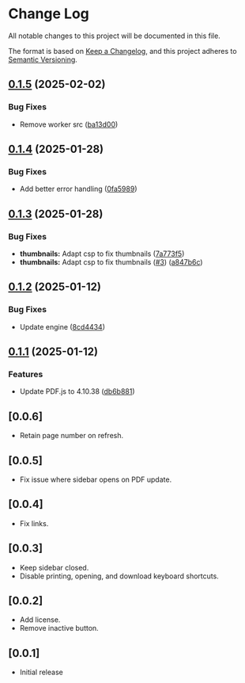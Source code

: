# Change Log

All notable changes to this project will be documented in this file.

The format is based on [Keep a Changelog](https://keepachangelog.com/en/1.0.0/),
and this project adheres to [Semantic Versioning](https://semver.org/spec/v2.0.0.html).

## [0.1.5](https://github.com/mathematic-inc/vscode-pdf/compare/v0.1.4...v0.1.5) (2025-02-02)


### Bug Fixes

* Remove worker src ([ba13d00](https://github.com/mathematic-inc/vscode-pdf/commit/ba13d001e982b87e39ec05fc4a17bc3fe6692257))

## [0.1.4](https://github.com/mathematic-inc/vscode-pdf/compare/v0.1.3...v0.1.4) (2025-01-28)


### Bug Fixes

* Add better error handling ([0fa5989](https://github.com/mathematic-inc/vscode-pdf/commit/0fa5989c7c7225daa98481f75a6c8dd75197ced3))

## [0.1.3](https://github.com/mathematic-inc/vscode-pdf/compare/v0.1.2...v0.1.3) (2025-01-28)


### Bug Fixes

* **thumbnails:** Adapt csp to fix thumbnails ([7a773f5](https://github.com/mathematic-inc/vscode-pdf/commit/7a773f5e3e1e835fb15a15d2774e06d0feab80a1))
* **thumbnails:** Adapt csp to fix thumbnails ([#3](https://github.com/mathematic-inc/vscode-pdf/issues/3)) ([a847b6c](https://github.com/mathematic-inc/vscode-pdf/commit/a847b6cc922fa3845efe76956e5bb9cd23a62dec))

## [0.1.2](https://github.com/mathematic-inc/vscode-pdf/compare/v0.1.1...v0.1.2) (2025-01-12)


### Bug Fixes

* Update engine ([8cd4434](https://github.com/mathematic-inc/vscode-pdf/commit/8cd4434985a1d961e6db8e0a7338d9d89ae9efe1))

## [0.1.1](https://github.com/mathematic-inc/vscode-pdf/compare/v0.1.0...v0.1.1) (2025-01-12)


### Features

* Update PDF.js to 4.10.38 ([db6b881](https://github.com/mathematic-inc/vscode-pdf/commit/db6b8813c9a18bfbd39276d35ec313f2702134d6))

## [0.0.6]

- Retain page number on refresh.

## [0.0.5]

- Fix issue where sidebar opens on PDF update.

## [0.0.4]

- Fix links.

## [0.0.3]

- Keep sidebar closed.
- Disable printing, opening, and download keyboard shortcuts.

## [0.0.2]

- Add license.
- Remove inactive button.

## [0.0.1]

- Initial release
